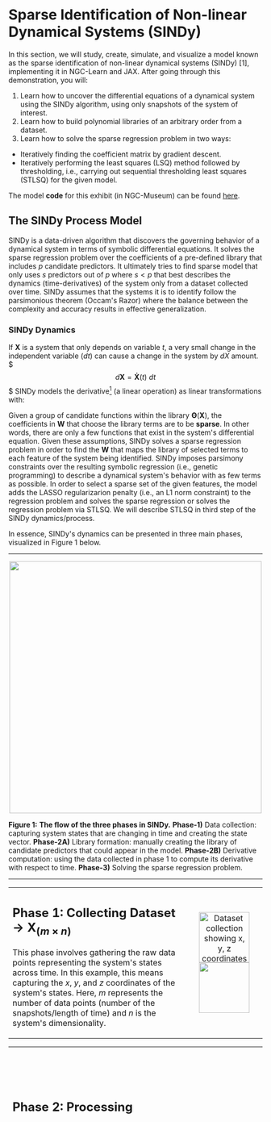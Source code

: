 <!--
Make a working code
Results section jumps to complex examples without first showing a simple case
No clear connection between the code section and the theoretical explanation
Missing explanation of hyperparameter selection (threshold, max_iter, etc.)
Some diagrams (like P1.png and P2.png) are too small to read clearly
Flow diagrams lack clear directional indicators
Inconsistent color schemes across visualizations
-->

# Sparse Identification of Non-linear Dynamical Systems (SINDy) 

In this section, we will study, create, simulate, and visualize a model known as the sparse identification of non-linear dynamical systems (SINDy) [1], implementing it in NGC-Learn and JAX. After going through this demonstration, you will:

1.  Learn how to uncover the differential equations of a dynamical system using the SINDy algorithm, using only snapshots of the system of interest.
2.  Learn how to build polynomial libraries of an arbitrary order from a dataset.
3.  Learn how to solve the sparse regression problem in two ways: 
  - Iteratively finding the coefficient matrix by gradient descent.
  - Iteratively performing the least squares (LSQ) method followed by thresholding, i.e., carrying out sequential thresholding least squares (STLSQ) for the given model.
   
   
The model **code** for this exhibit (in NGC-Museum) can be found [here](https://github.com/NACLab/ngc-museum/exhibits/sindy/sindy.py).

## The SINDy Process Model 

SINDy is a data-driven algorithm that discovers the governing behavior of a dynamical system in terms of symbolic differential equations. It solves the sparse regression problem over the coefficients of a pre-defined library that includes $p$ candidate predictors. It ultimately tries to find sparse model that only uses $s$ predictors out of $p$ where $s<p$ that best describes the dynamics (time-derivatives) of the system only from a dataset collected over time. SINDy assumes that the systems it is to identify follow the parsimonious theorem (Occam's Razor) where the balance between the complexity and accuracy results in effective generalization.

### SINDy Dynamics

If $\mathbf{X}$ is a system that only depends on variable $t$, a very small change in the independent variable ($dt$) can cause a change in the system by $dX$ amount. 
$$$
d\mathbf{X} = \mathbf{Ẋ}(t)~dt
$$$
SINDy models the derivative[^1] (a linear operation) as linear transformations with:
[^1]: The derivative is a linear operation that acts on $dt$ and gives a differential that is the linearized approximation of the taylor series of the function.
$$$
\frac{d\mathbf{X}(t)}{dt} = \mathbf{Ẋ}(t) = \mathbf{f}(\mathbf{X}(t))
$$$
SINDy assumes that this linear operation, i.e., $\mathbf{f}(\mathbf{X}(t))$, is a matrix multiplication that linearly combines the relevant predictors in order to describe the system's equation.
$$$
\mathbf{f}(\mathbf{X}(t)) = \mathbf{\Theta}(\mathbf{X})~\mathbf{W}
$$$

Given a group of candidate functions within the library $\mathbf{\Theta}(\mathbf{X})$, the coefficients in $\mathbf{W}$ that choose the library terms are to be **sparse**. In other words, there are only a few functions that exist in the system's differential equation. Given these assumptions, SINDy solves a sparse regression problem in order to find the $\mathbf{W}$ that maps the library of selected terms to each feature of the system being identified. SINDy imposes parsimony constraints over the resulting symbolic regression (i.e., genetic programming) to describe a dynamical system's behavior with as few terms as possible. In order to select a sparse set of the given features, the model adds the LASSO regularizarion penalty (i.e., an L1 norm constraint) to the regression problem and solves the sparse regression or solves the regression problem via STLSQ. We will describe STLSQ in third step of the SINDy dynamics/process.

In essence, SINDy's dynamics can be presented in three main phases, visualized in Figure 1 below. 

------------------------------------------------------------------------------------------

<p align="center">
  <img src="../images/museum/sindy/flow_SR.png" width="500">


**Figure 1:** **The flow of the three phases in SINDy.** **Phase-1)** Data collection: capturing system states that are changing in time and creating the state vector. **Phase-2A)** Library formation: manually creating the library of candidate predictors that could appear in the model. **Phase-2B)** Derivative computation: using the data collected in phase 1 to compute its derivative with respect to time. **Phase-3)**  Solving the sparse regression problem.
</p>

------------------------------------------------------------------------------------------

<!-- ----------------------------------------------------------------------------------------------------------------------------------------------------------------------------------------------------------------- -->

<table>
   
<tr>
<td width="70%" valign="top">
   
## Phase 1: Collecting Dataset → $\mathbf{X}_{(m \times n)}$
This phase involves gathering the raw data points representing the system's states across time. In this example, this means capturing the $x$, $y$, and $z$ coordinates of the system's states. Here, $m$ represents the number of data points (number of the snapshots/length of time) and $n$ is the system's dimensionality.
</td>
<td width="30%" align="top">
   <p align="center">
   <img src="../images/museum/sindy/P1.png" width="100" alt="Dataset collection showing x, y, z coordinates">
   <img src="../images/museum/sindy/X_.png" width="100">
   </p>
</td>
</tr>

</table>
<!-- ----------------------------------------------------------------------------------------------------------------------------------------------------------------------------------------------------------------- -->

<!-- ----------------------------------------------------------------------------------------------------------------------------------------------------------------------------------------------------------------- -->
<table>


   
<tr>
   <td colspan="2"> 
     
## Phase 2: Processing
   </td>
     <td rowspan="3" colspan="5"> 
   <p align="center">
   <img src="../images/museum/sindy/P2.png" width="10000">
   </p>
   </td>
</tr>

   
<tr>
   <td> 

### 2.A: Making the Library  → $\mathbf{\Theta}_{(m \times p)}$
In this step, using the dataset collected in phase 1, given pre-defined function terms, we construct a dictionary of candidate predictors for identifying the target system's differential equations. These functions form the columns of our library matrix $\mathbf{\Theta}(\mathbf{X})$ and $p$ is the number of candidate predictors. To identify the dynamical structure of the system, this library of candidate functions appears in the regression problem to propose the model's structure that will later serve as the coefficient matrix for weighting the functions according to the problem setup. We assume sparse models will be sufficient to identify the system and do this through sparsification (LASSO or thresholding weights) in order decide which structure best describes the system's behavior using predictors. 
Given a set of time-series measurements of a dynamical system state variables ($\mathbf{X}_{(m \times n)}$) we construct the following:
Library of Candidate Functions: $\Theta(\mathbf{X}) = [\mathbf{1} \quad \mathbf{X} \quad \mathbf{X}^2 \quad \mathbf{X}^3 \quad \sin(\mathbf{X}) \quad \cos(\mathbf{X}) \quad ...]$
   </td>
   <td> 
   <p align="center">
   <img src="../images/museum/sindy/Xtheta.png" width="3000">
   </p>
   </td>
</tr>


<tr>
   <td> 
   
### 2.B: Compute State Derivatives → $\mathbf{Ẋ}_{(m \times n)}$
Given a set of time-series measurements of a dynamical system's state variables $\mathbf{X}_{(m \times n)}$, we next construct the derivative matrix: $\mathbf{Ẋ}_{(m \times n)}$ (computed numerically). In this step, using the dataset collected in phase 1, we compute the derivatives of each state variable with respect to time. In this example, we compute $ẋ$, $ẏ$, and $ż$ in order to capture how the system evolves over time.
   </td>
   <td> 
   <p align="center">
   <img src="../images/museum/sindy/xdx.png" width="200">
   </p>
   </td>
</tr>

<!-- <img src="../images/museum/sindy/dX_.png" width="200"> -->



</table>
<!-- ----------------------------------------------------------------------------------------------------------------------------------------------------------------------------------------------------------------- -->

<!-- ----------------------------------------------------------------------------------------------------------------------------------------------------------------------------------------------------------------- -->

<table>
   
<tr>
<td width="70%" valign="top">
   
## Phase 3: Solving Sparse Regression Problem → $\mathbf{W_s}_{(p \times n)}$
Solving the resulting sparse regression (SR) problem that results from the phases/steps above can be done using various method such as Lasso, STLSQ, Elastic Net, as well as many other schemes. Here, we describe the STLSQ approach to solve the SR problem according to the SINDy process.
</td>

<td width="30%" align="top">
   <p align="center">
   <img src="../images/museum/sindy/SRin.png" width="390" alt="Dataset collection showing x, y, z coordincates">
   </p>
</td>


</tr>

<tr>
   <table>  
   <tr>
     <td colspan="3"> 



### Solving Sparse Regression by Sequential Thresholding Least Squares (STLSQ)
<!-- --------------------------------------------------------------------------------------------- -->
<p align="center">
  <img src="../images/museum/sindy/flow.png" width="800">

**Figure 1:** **The flow of three phases in SINDy.** **Phase-1)** Data collection: capturing system's states that are changing in time and making the state vector. **Phase-2A)** Library formation: manually creating the library of candidate predictors that could appear in the model. **Phase-2B)** Derivative computation: using the data collected in phase 1 and computing its derivative with respect to time. **Phase-3)**  Solving the sparse regression problem via STLSQ.
</p>

------------------------------------------------------------------------------------------
   </td>
</tr>  


   <tr>
     <td colspan="3"> 
   
### Sequential Thresholding Least Square (STLSQ)
   </td>
</tr>  


   <tr>
     <td colspan="3"> 
        <p align="center">
   <img src="../images/museum/sindy/STLSQ.png" width="800" alt="State derivatives visualization">
   </p>
   </td>
</tr>  


<tr>
   <td> 

#### 3.A: Least Square method (LSQ) → $\mathbf{W}$ 
This step entails finding library coefficients by solving the following regression problem $\mathbf{Ẋ} = \mathbf{\Theta}\mathbf{W}$ analytically $\mathbf{W}  = (\mathbf{\Theta}^T \mathbf{\Theta})^{-1} \mathbf{\Theta}^T \mathbf{Ẋ}$ 
   </td>
   <td> 
   <p align="center">
   <img src="../images/museum/sindy/LSQ.png" width="200" alt="State derivatives visualization">
   </p>
   </td>
</tr>

<tr>
   <td> 
   
#### 3.B: Thresholding → $\mathbf{W_s}$
This step entails sparsifying $\mathbf{W}$ by keeping only some of the terms within $\mathbf{W}$, particularly those that correspond to the effective terms in the library.
   </td>
   <td> 
   <p align="center">
   <img src="../images/museum/sindy/Thresholding.png" width="200" alt="State derivatives visualization">
   </p>
   </td>
</tr>
<tr>
   <td> 
   
#### 3.C: Masking → $\mathbf{\Theta_s}$
This step sparsifies $\mathbf{\Theta}$ by keeping only the corresponding terms in $\mathbf{W}$ that remain (from the prior step).
   </td>
   <td> 
   <p align="center">
   <img src="../images/museum/sindy/Masking.png" width="200" alt="State derivatives visualization">
   </p>
   </td>
</tr>


<tr>
   <td> 
   
#### 3.D: Repeat A → B → C until convergence
We continue to solve LSQ with the sparse matrix $\mathbf{\Theta_s}$ and $\mathbf{W_s}$ and find a new $\mathbf{W}$, repeating steps B and C until convergence.
   </td>
   <td> 
   <p align="center">
   <img src="../images/museum/sindy/iterin.png" width="500" alt="State derivatives visualization">
   </p>
   </td>
</tr>


</table>
</tr>


</table>


<!--
   <p align="center">
   <img src="../images/museum/sindy/dx.png" width="300">
   <img src="../images/museum/sindy/dy.png" width="300">
   <img src="../images/museum/sindy/dz.png" width="300">
   </p>
   -->



<!-- xxxxxxxxxxxxxxxxxxxxxxxxxxxxxxxxxxxxxxxxxxxxxxxxxxxxxxxxxxxxxxxxxxxxxxxxxxxxxxxxxxxx -->
<!-- xxxxxxxxxxxxxxxxxxxxxxxxxxxxxxxxxxxxxxxxxxxxxxxxxxxxxxxxxxxxxxxxxxxxxxxxxxxxxxxxxxxx -->
## Code: Simulating SINDy

We finally present ngc-learn code below for using and simulating the SINDy process to identify several dynamical systems.

<!--
-->

```python



import numpy as np
import jax.numpy as jnp
from ngclearn.utils.feature_dictionaries.polynomialLibrary import PolynomialLibrary
from ngclearn.utils.diffeq.ode_utils import solve_ode
from ngclearn.utils.diffeq.odes import lorenz, linear_2D

jnp.set_printoptions(suppress=True, precision=5)


## system's ode function
dfx = lorenz

x0 = jnp.array([-8, 7, 27], dtype=jnp.float32)    ## initial state

t0 = 0.                             ## starting time
dt = 1e-2                           ## time steps
T = 2000                            ## #of steps

deg = 2                       ## polynomial library degree
include_bias = False          ## if include bias in making poly library
threshold = 0.02              ## sparaity threshold
max_iter=10          

## Phase 1: Collecting Dataset (solving ode)
ts, X = solve_ode('rk4', t0, x0, T=T, dfx=dfx, dt=dt, params=None, sols_only=True)

## Phase 2.A: Making Library (polynomial library) 
lib_creator = PolynomialLibrary(poly_order=deg, include_bias=include_bias)
feature_lib, feature_names = lib_creator.fit([X[:, i] for i in range(X.shape[1])])

## Phase 2.B: Compute State Derivatives
dX = jnp.array(np.gradient(X, ts.ravel(), axis=0))

##########  Solving Sparse Regression (for each dimension) ##########
#~~~~~~~~~~~~  By Seqyential Thresholding Least Square  ~~~~~~~~~~~~~

for dim in range(dX.shape[1]):
    ## 3.A: 'Initial' Least Square
    coef = jnp.linalg.lstsq(feature_lib, dX[:, dim][:, None], rcond=None)[0]
    
    for i in range(max_iter):
        coef_pre = jnp.array(coef)
        coef_zero = jnp.zeros_like(coef)
        
        ## 3.B: thresholding
        res_idx = jnp.where(jnp.abs(coef) >= threshold,
                                              True,
                                              False)
        ## 3.C: masking
        res_mask = jnp.any(res_idx, axis=1)     ## residual mask
        res_lib = feature_lib[:, res_mask]      ## residual predictors

        ## 3.A: Least Square
        coef_new = jnp.linalg.lstsq(res_lib, dX[:, dim][:, None],
                                    rcond=None
                                    )[0]        ## least square
        
        coef = coef_zero.at[res_mask].set(coef_new)
        
    ## 3.B: 'Final' thresholding
    coeff = jnp.where(jnp.abs(coef) >= threshold, coef, 0.)

    print(f"coefficients for dimension {dim+1}: \n", coeff.T)



```


<!-- xxxxxxxxxxxxxxxxxxxxxxxxxxxxxxxxxxxxxxxxxxxxxxxxxxxxxxxxxxxxxxxxxxxxxxxxxxxxxxxxxxxx -->
<!-- xxxxxxxxxxxxxxxxxxxxxxxxxxxxxxxxxxxxxxxxxxxxxxxxxxxxxxxxxxxxxxxxxxxxxxxxxxxxxxxxxxxx -->

## Results: System Identification

Running the above code should produce results similar to the findings we present next.

<table>
<th>
   Model
</th>
<th>
   Results
</th>

<tr>
   <td> 
   
   ## Oscillator

True model's equation \
$\mathbf{ẋ} = \mu_1\mathbf{x} + \sigma \mathbf{xy}$ \
$\mathbf{ẏ} = \mu_2\mathbf{y} + (\omega + \alpha \mathbf{y} + \beta \mathbf{z})\mathbf{z} - \sigma \mathbf{x}^2$ \
$\mathbf{ż} = \mu_2\mathbf{z} - (\omega + \alpha \mathbf{y} + \beta \mathbf{z})\mathbf{y}$

```python
--- SINDy results ----
ẋ =  0.050 𝑥 + 1.100 𝑥𝑦 
ẏ =  2.999 𝓏 -4.999 𝓏^2
     -0.010 𝑦 -1.998 𝑦𝓏 -1.100 𝑥^2 
ż = -0.010 𝓏 -3.000 𝑦
   + 5.000 𝑦𝓏 + 1.999 𝑦^2

  [1,  𝓏, 𝓏^2, 𝑦,  𝑦𝓏, 𝑦^2, 𝑥,     𝑥𝓏,  𝑥𝑦,   𝑥^2]
[[ 0.  0.  0.  0.  0.  0.  0.049  0.  1.099  0.]
 [ 0.  2.99 -4.99 -0.010 -1.99  0.  0.  0.  0. -1.099]
 [ 0. -0.009  0. -2.99  4.99  1.99  0.  0.  0.  0.]]
```

   </td>
   <td> 
     <p align="center">
      <img src="../images/museum/sindy/oscillator.png" width="250">
      <img src="../images/museum/sindy/O3D.png" width="250">
     </p>
   </td>
</tr>

<tr>
   <td> 
   
   ## Lorenz
   
True model's equation \
$\mathbf{ẋ} = 10(\mathbf{y} - \mathbf{x})$ \
$\mathbf{ẏ} = \mathbf{x}(28 - \mathbf{z}) - \mathbf{y}$ \
$\mathbf{ż} = \mathbf{xy} - \frac{8}{3}~\mathbf{z}$



```python
--- SINDy results ----
ẋ =  9.969 𝑦 -9.966 𝑥 
ẏ = -0.972 𝑦 + 27.833 𝑥 -0.995 𝑥𝓏 
ż = -2.657 𝓏 + 0.997 𝑥𝑦

  [𝓏, 𝓏^2,  𝑦,    𝑦𝓏, 𝑦^2, 𝑥,     𝑥𝓏, 𝑥𝑦, 𝑥^2]
[[ 0.  0.  9.968  0.  0. -9.965  0.  0.  0.]
 [ 0.  0. -0.971  0.  0.  27.832 -0.995  0.  0.]
 [-2.656  0.  0.  0.  0.  0.  0.  0.996  0.]]
```

   </td>
   <td> 
     <p align="center">
      <img src="../images/museum/sindy/lorenz.png" width="250">
      <img src="../images/museum/sindy/Lorenz3D.png" width="250">
     </p>
   </td>
</tr>

<tr>
   <td> 
   
   ## Linear-2D

True model's equation \
$\mathbf{ẋ} = -0.1\mathbf{x} + 2.0\mathbf{y}$ \
$\mathbf{ẏ} = -2.0\mathbf{x} - 0.1\mathbf{y}$ 

```python
--- SINDy results ----
ẋ =  2.000  𝑦 -0.100  𝑥 
ẏ = -0.100  𝑦 -2.000  𝑥

[𝑦, 𝑦^2, 𝑥, 𝑥𝑦, 𝑥^2]
[[ 1.999  0. -0.100  0.  0.]
 [-0.099  0. -1.999  0.  0.]]
```
   

   </td>
   <td> 
     <p align="center">
      <img src="../images/museum/sindy/linear_2D.png" width="250">
      <img src="../images/museum/sindy/L2D.png" width="250">
     </p>
   </td>
</tr>

<tr>
   <td> 
   
   ## Linear-3D

True model's equation \
$\mathbf{ẋ} = -0.1\mathbf{x} + 2\mathbf{y}$ \
$\mathbf{ẏ} = -2\mathbf{x} - 0.1\mathbf{y}$ \
$\mathbf{ż} = -0.3\mathbf{z}$ 

```python
--- SINDy results ----
ẋ =  2.000 𝑦 -0.100 𝑥 
ẏ = -0.100 𝑦 -2.000 𝑥 
ż = -0.300 𝓏

[1, 𝓏, 𝓏^2, 𝑦, 𝑦.𝓏, 𝑦^2, 𝑥, 𝑥𝓏, 𝑥.𝑦, 𝑥^2]
[[ 0.  0.  1.999  0.  0. -0.100  0.  0.  0.]
 [ 0.  0. -0.100  0.  0. -1.999  0.  0.  0.]
 [-0.299  0.  0.  0.  0.  0.  0.  0.  0.]]
```

   </td>
   <td> 
     <p align="center">
      <img src="../images/museum/sindy/linear_3D.png" width="250">
      <img src="../images/museum/sindy/L3D.png" width="250">
     </p>
   </td>
</tr>




<tr>
   <td> 
   
   ## Cubic-2D

True model's equation \
$\mathbf{ẋ} = -0.1\mathbf{x}^3 + 2.0\mathbf{y}^3$ \
$\mathbf{ẏ} = -2.0\mathbf{x}^3 - 0.1\mathbf{y}^3$ 

```python
--- SINDy results ----
ẋ =  1.999  𝑦^3 -0.100  𝑥^3 
ẏ = -0.099  𝑦^3 -1.998  𝑥^3

[𝑦, 𝑦^2, 𝑦^3, 𝑥, 𝑥𝑦, 𝑥𝑦^2, 𝑥^2, 𝑥^2𝑦, 𝑥^3]
[[ 0.  0.  1.99  0.   0.   0.   0.   0. -0.100]
 [ 0.  0. -0.099  0.   0.   0.   0.   0. -1.99]]
```

   </td>
   <td> 
     <p align="center">
      <img src="../images/museum/sindy/cubic_2D.png" width="250">
      <img src="../images/museum/sindy/C2D.png" width="250">
     </p>
   </td>
</tr>
   
</table>


## References
<b>[1]</b> Brunton SL, Proctor JL, Kutz JN. Discovering governing equations from data by sparse identification of nonlinear dynamical systems. Proc Natl Acad Sci U S A. 2016 Apr 12;113(15):3932-7. doi: 10.1073/pnas.1517384113. Epub 2016 Mar 28. PMID: 27035946; PMCID: PMC4839439.

